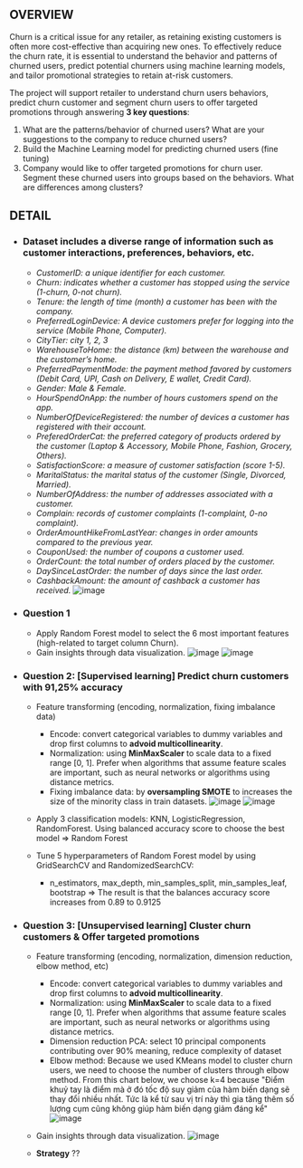 ## OVERVIEW
Churn is a critical issue for any retailer, as retaining existing customers is often more cost-effective than acquiring new ones. 
To effectively reduce the churn rate, it is essential to understand the behavior and patterns of churned users, 
predict potential churners using machine learning models, and tailor promotional strategies to retain at-risk customers.

The project will support retailer to understand churn users behaviors, predict churn customer and segment churn users to offer targeted promotions through answering **3 key questions**:
1. What are the patterns/behavior of churned users? What are your suggestions to the company to reduce churned users?
2. Build the Machine Learning model for predicting churned users (fine tuning)
3. Company would like to offer targeted promotions for churn user. Segment these churned users into groups based on the behaviors. What are differences among clusters?

## DETAIL
- ### **Dataset** includes a diverse range of information such as customer interactions, preferences, behaviors, etc.
  + _CustomerID: a unique identifier for each customer._
  + _Churn: indicates whether a customer has stopped using the service (1-churn, 0-not churn)._
  + _Tenure: the length of time (month) a customer has been with the company._
  + _PreferredLoginDevice: A device customers prefer for logging into the service (Mobile Phone, Computer)._
  + _CityTier: city 1, 2, 3_
  + _WarehouseToHome: the distance (km) between the warehouse and the customer’s home._
  + _PreferredPaymentMode: the payment method favored by customers (Debit Card, UPI, Cash on Delivery, E wallet, Credit Card)._
  + _Gender: Male & Female._
  + _HourSpendOnApp: the number of hours customers spend on the app._
  + _NumberOfDeviceRegistered: the number of devices a customer has registered with their account._
  + _PreferedOrderCat: the preferred category of products ordered by the customer (Laptop & Accessory, Mobile Phone, Fashion, Grocery, Others)._
  + _SatisfactionScore: a measure of customer satisfaction (score 1-5)._
  + _MaritalStatus: the marital status of the customer (Single, Divorced, Married)._
  + _NumberOfAddress: the number of addresses associated with a customer._
  + _Complain: records of customer complaints (1-complaint, 0-no complaint)._
  + _OrderAmountHikeFromLastYear: changes in order amounts compared to the previous year._
  + _CouponUsed: the number of coupons a customer used._
  + _OrderCount: the total number of orders placed by the customer._
  + _DaySinceLastOrder: the number of days since the last order._
  + _CashbackAmount: the amount of cashback a customer has received._
  ![image](https://github.com/user-attachments/assets/c01fd2d4-5a1c-4400-be54-16039b3f6644)

- ### **Question 1**
  + Apply Random Forest model to select the 6 most important features (high-related to target column Churn).
  + Gain insights through data visualization.
    ![image](https://github.com/user-attachments/assets/e499f8fc-1127-41be-a3b5-7ec59ff2972e)
    ![image](https://github.com/user-attachments/assets/cc46db5c-a743-4806-ae4d-12dad8b31dd9)
    
- ### **Question 2: [Supervised learning] Predict churn customers with 91,25% accuracy**
  + Feature transforming (encoding, normalization, fixing imbalance data)
    + Encode: convert categorical variables to dummy variables and drop first columns to **advoid multicollinearity**.
    + Normalization: using **MinMaxScaler** to scale data to a fixed range [0, 1]. Prefer when algorithms that assume feature scales are important, such as neural networks or algorithms using distance metrics.
    + Fixing imbalance data: by **oversampling SMOTE** to increases the size of the minority class in train datasets.
      ![image](https://github.com/user-attachments/assets/5c827a59-6c7e-4a16-9054-290ee0abef69)
      ![image](https://github.com/user-attachments/assets/814153ff-ea0a-49cc-a3eb-2e3b27404b96)

  + Apply 3 classification models: KNN, LogisticRegression, RandomForest. Using balanced accuracy score to choose the best model => Random Forest
  + Tune 5 hyperparameters of Random Forest model by using GridSearchCV and RandomizedSearchCV:
    + n_estimators, max_depth, min_samples_split, min_samples_leaf, bootstrap
  => The result is that the balances accuracy score increases from 0.89 to 0.9125
 
- ### **Question 3: [Unsupervised learning] Cluster churn customers & Offer targeted promotions**
  + Feature transforming (encoding, normalization, dimension reduction, elbow method, etc)
    + Encode: convert categorical variables to dummy variables and drop first columns to **advoid multicollinearity**.
    + Normalization: using **MinMaxScaler** to scale data to a fixed range [0, 1]. Prefer when algorithms that assume feature scales are important, such as neural networks or algorithms using distance metrics.
    + Dimension reduction PCA: select 10 principal components contributing over 90% meaning, reduce complexity of dataset
    + Elbow method: Because we used KMeans model to cluster churn users, we need to choose the number of clusters through elbow method. From this chart below, we choose k=4 because "Điểm khuỷ tay là điểm mà ở đó tốc độ suy giảm của hàm biến dạng sẽ thay đổi nhiều nhất. Tức là kể từ sau vị trí này thì gia tăng thêm số lượng cụm cũng không giúp hàm biến dạng giảm đáng kể"
      ![image](https://github.com/user-attachments/assets/66c2e37c-cb75-4d51-8f9c-648b72c28319)

  + Gain insights through data visualization.
  ![image](https://github.com/user-attachments/assets/d2a7415c-4547-4fc0-80fe-2bc91b1099b3)

  + **Strategy**
??
